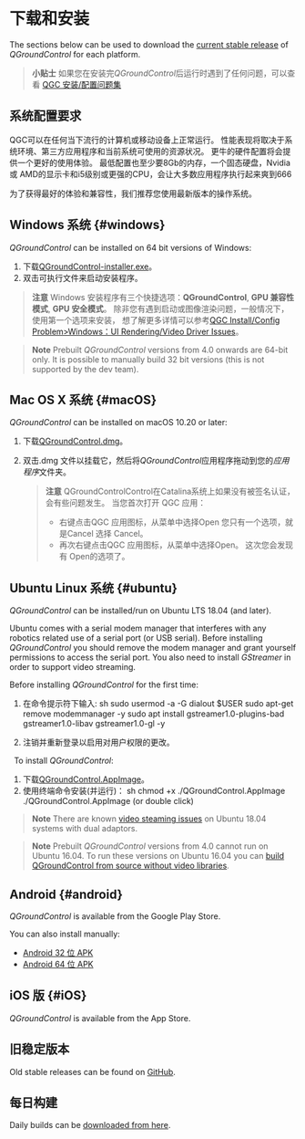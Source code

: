 # 下载和安装

The sections below can be used to download the [current stable release](../releases/release_notes.md) of *QGroundControl* for each platform.

> **小贴士** 如果您在安装完*QGroundControl*后运行时遇到了任何问题，可以查看 [QGC 安装/配置问题集](../Support/troubleshooting_qgc.md)

## 系统配置要求

QGC可以在任何当下流行的计算机或移动设备上正常运行。 性能表现将取决于系统环境、第三方应用程序和当前系统可使用的资源状况。 更牛的硬件配置将会提供一个更好的使用体验。 最低配置也至少要8Gb的内存，一个固态硬盘，Nvidia 或 AMD的显示卡和i5级别或更强的CPU，会让大多数应用程序执行起来爽到666

为了获得最好的体验和兼容性，我们推荐您使用最新版本的操作系统。

## Windows 系统 {#windows}

*QGroundControl* can be installed on 64 bit versions of Windows:

1. 下载[QGroundControl-installer.exe](https://s3-us-west-2.amazonaws.com/qgroundcontrol/latest/QGroundControl-installer.exe)。
2. 双击可执行文件来启动安装程序。

> **注意** Windows 安装程序有三个快捷选项：**QGroundControl**, **GPU 兼容性模式**, **GPU 安全模式**。 除非您有遇到启动或图像渲染问题，一般情况下，使用第一个选项来安装， 想了解更多详情可以参考[QGC Install/Config Problem>Windows：UI Rendering/Video Driver Issues](../Support/troubleshooting_qgc.md#opengl_troubleshooting)。

<span></span>

> **Note** Prebuilt *QGroundControl* versions from 4.0 onwards are 64-bit only. It is possible to manually build 32 bit versions (this is not supported by the dev team).

## Mac OS X 系统 {#macOS}

*QGroundControl* can be installed on macOS 10.20 or later:

1. 下载[QGroundControl.dmg](https://s3-us-west-2.amazonaws.com/qgroundcontrol/latest/QGroundControl.dmg)。
2. 双击.dmg 文件以挂载它，然后将*QGroundControl*应用程序拖动到您的*应用程序*文件夹。
    
    > **注意** QGroundControlControl在Catalina系统上如果没有被签名认证，会有些问题发生。 当您首次打开 QGC 应用：
    > 
    > * 右键点击QGC 应用图标，从菜单中选择Open 您只有一个选项，就是Cancel 选择 Cancel。
    > * 再次右键点击QGC 应用图标，从菜单中选择Open。 这次您会发现有 Open的选项了。

## Ubuntu Linux 系统 {#ubuntu}

*QGroundControl* can be installed/run on Ubuntu LTS 18.04 (and later).

Ubuntu comes with a serial modem manager that interferes with any robotics related use of a serial port (or USB serial). Before installing *QGroundControl* you should remove the modem manager and grant yourself permissions to access the serial port. You also need to install *GStreamer* in order to support video streaming.

Before installing *QGroundControl* for the first time:

1. 在命令提示符下输入: 
        sh
        sudo usermod -a -G dialout $USER
        sudo apt-get remove modemmanager -y
        sudo apt install gstreamer1.0-plugins-bad gstreamer1.0-libav gstreamer1.0-gl -y

2. 注销并重新登录以启用对用户权限的更改。

&nbsp; To install *QGroundControl*:

1. 下载[QGroundControl.AppImage](https://s3-us-west-2.amazonaws.com/qgroundcontrol/latest/QGroundControl.AppImage)。
2. 使用终端命令安装(并运行)： 
        sh
        chmod +x ./QGroundControl.AppImage
        ./QGroundControl.AppImage  (or double click)

> **Note** There are known [video steaming issues](../Support/troubleshooting_qgc.md#dual_vga) on Ubuntu 18.04 systems with dual adaptors.

<span></span>

> **Note** Prebuilt *QGroundControl* versions from 4.0 cannot run on Ubuntu 16.04. To run these versions on Ubuntu 16.04 you can [build QGroundControl from source without video libraries](https://dev.qgroundcontrol.com/en/getting_started/).

## Android {#android}

*QGroundControl* is available from the Google Play Store.

You can also install manually:

* [Android 32 位 APK](https://qgroundcontrol.s3-us-west-2.amazonaws.com/latest/QGroundControl32.apk)
* [Android 64 位 APK](https://qgroundcontrol.s3-us-west-2.amazonaws.com/latest/QGroundControl64.apk)

## iOS 版 {#iOS}

*QGroundControl* is available from the App Store.

## 旧稳定版本

Old stable releases can be found on <a href="https://github.com/mavlink/qgroundcontrol/releases/" target="_blank">GitHub</a>.

## 每日构建

Daily builds can be [downloaded from here](../releases/daily_builds.md).